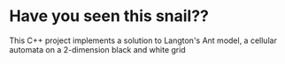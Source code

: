 # Have you seen this snail??
This C++ project implements a solution to Langton's Ant model, a cellular automata on a 2-dimension black and white grid
